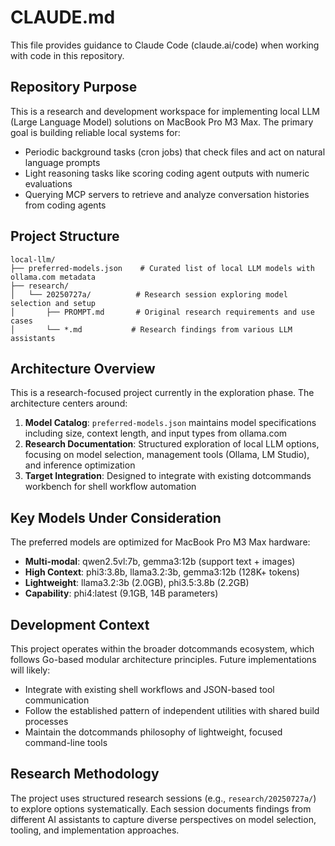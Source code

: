 # CLAUDE.md

This file provides guidance to Claude Code (claude.ai/code) when working with code in this repository.

## Repository Purpose

This is a research and development workspace for implementing local LLM (Large Language Model) solutions on MacBook Pro M3 Max. The primary goal is building reliable local systems for:

- Periodic background tasks (cron jobs) that check files and act on natural language prompts
- Light reasoning tasks like scoring coding agent outputs with numeric evaluations  
- Querying MCP servers to retrieve and analyze conversation histories from coding agents

## Project Structure

```
local-llm/
├── preferred-models.json    # Curated list of local LLM models with ollama.com metadata
├── research/
│   └── 20250727a/          # Research session exploring model selection and setup
│       ├── PROMPT.md       # Original research requirements and use cases
│       └── *.md           # Research findings from various LLM assistants
```

## Architecture Overview

This is a research-focused project currently in the exploration phase. The architecture centers around:

1. **Model Catalog**: `preferred-models.json` maintains model specifications including size, context length, and input types from ollama.com
2. **Research Documentation**: Structured exploration of local LLM options, focusing on model selection, management tools (Ollama, LM Studio), and inference optimization
3. **Target Integration**: Designed to integrate with existing dotcommands workbench for shell workflow automation

## Key Models Under Consideration

The preferred models are optimized for MacBook Pro M3 Max hardware:

- **Multi-modal**: qwen2.5vl:7b, gemma3:12b (support text + images)
- **High Context**: phi3:3.8b, llama3.2:3b, gemma3:12b (128K+ tokens)
- **Lightweight**: llama3.2:3b (2.0GB), phi3.5:3.8b (2.2GB)
- **Capability**: phi4:latest (9.1GB, 14B parameters)

## Development Context

This project operates within the broader dotcommands ecosystem, which follows Go-based modular architecture principles. Future implementations will likely:

- Integrate with existing shell workflows and JSON-based tool communication
- Follow the established pattern of independent utilities with shared build processes
- Maintain the dotcommands philosophy of lightweight, focused command-line tools

## Research Methodology

The project uses structured research sessions (e.g., `research/20250727a/`) to explore options systematically. Each session documents findings from different AI assistants to capture diverse perspectives on model selection, tooling, and implementation approaches.